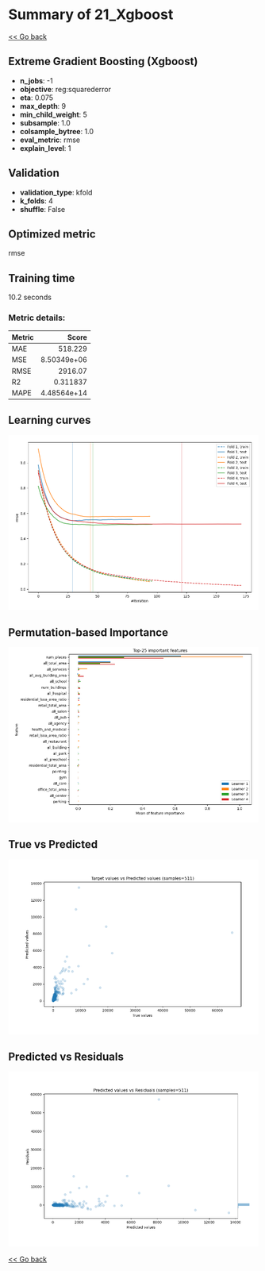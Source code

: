 # Summary of 21_Xgboost

[<< Go back](../README.md)


## Extreme Gradient Boosting (Xgboost)
- **n_jobs**: -1
- **objective**: reg:squarederror
- **eta**: 0.075
- **max_depth**: 9
- **min_child_weight**: 5
- **subsample**: 1.0
- **colsample_bytree**: 1.0
- **eval_metric**: rmse
- **explain_level**: 1

## Validation
 - **validation_type**: kfold
 - **k_folds**: 4
 - **shuffle**: False

## Optimized metric
rmse

## Training time

10.2 seconds

### Metric details:
| Metric   |          Score |
|:---------|---------------:|
| MAE      |  518.229       |
| MSE      |    8.50349e+06 |
| RMSE     | 2916.07        |
| R2       |    0.311837    |
| MAPE     |    4.48564e+14 |



## Learning curves
![Learning curves](learning_curves.png)

## Permutation-based Importance
![Permutation-based Importance](permutation_importance.png)
## True vs Predicted

![True vs Predicted](true_vs_predicted.png)


## Predicted vs Residuals

![Predicted vs Residuals](predicted_vs_residuals.png)



[<< Go back](../README.md)
